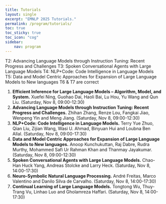 ```yaml
---
title: Tutorials
layout: single
excerpt: "EMNLP 2025 Tutorials."
permalink: /program/tutorials/
toc: true
toc_sticky: true
toc_icon: "cog" 
sidebar: 
    nav: program
---
```

T2:  Advancing Language Models through Instruction Tuning:
Recent Progress and Challenges
T3: Spoken Conversational Agents with Large Language Models
T4:  NLP+Code: Code Intelligence in Language Models
T5:  Data and Model Centric Approaches for Expansion of Large Language Models to New languages
T6 & T7 are correct

1. **Efficient Inference for Large Language Models – Algorithm, Model, and System.** Xuefei Ning, Guohao Dai, Haoli Bai, Lu Hou, Yu Wang and Qun Liu. (Saturday, Nov 8, 09:00-12:30)  
2. **Advancing Language Models through Instruction Tuning: Recent Progress and Challenges.** Zhihan Zhang, Renze Lou, Fangkai Jiao, Wenpeng Yin and Meng Jiang. (Saturday, Nov 8, 09:00-12:30)  
1. **NLP+Code: Code Intelligence in Language Models.** Terry Yue Zhuo, Qian Liu, Zijian Wang, Wasi U. Ahmad, Binyuan Hui and Loubna Ben Allal. (Saturday, Nov 8, 09:00-17:30)  
4. **Data and Model Centric Approaches for Expansion of Large Language Models to New languages.** Anoop Kunchukuttan, Raj Dabre, Rudra Murthy, Mohammed Safi Ur Rahman Khan and Thanmay Jayakumar. (Saturday, Nov 8, 09:00-12:30)  
5. **Spoken Conversational Agents with Large Language Models.** Chao-Han Huck Yang, Andreas Stolcke and Larry Heck. (Saturday, Nov 8, 14:00-17:30)  
6. **Neuro-Symbolic Natural Language Processing.** André Freitas, Marco Valentino and Danilo Silva de Carvalho. (Saturday, Nov 8, 14:00-17:30)  
7. **Continual Learning of Large Language Models.** Tongtong Wu, Thuy-Trang Vu, Linhao Luo and Gholamreza Haffari. (Saturday, Nov 8, 14:00-17:30)  
